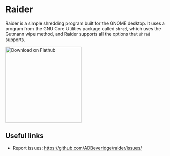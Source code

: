 # Raider

Raider is a simple shredding program built for the GNOME desktop. It uses a program from the GNU Core Utilities package called `shred`, which uses the Gutmann wipe method, and Raider supports all the options that `shred` supports.

<a href='https://flathub.org/apps/details/com.github.ADBeveridge.Raider'><img width='240' alt='Download on Flathub' src='https://flathub.org/assets/badges/flathub-badge-en.png'/></a>

## Useful links
- Report issues: <https://github.com/ADBeveridge/raider/issues/>
